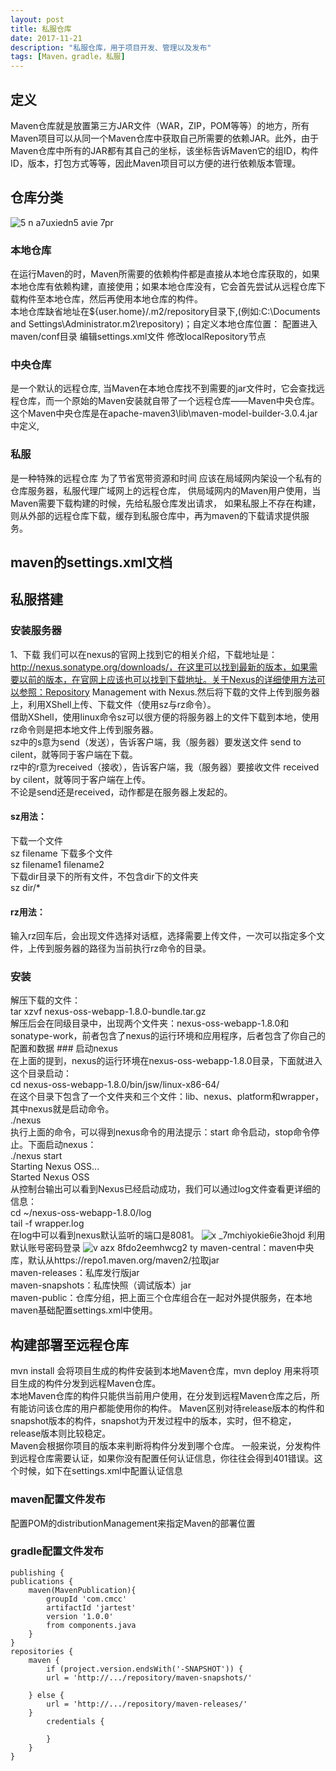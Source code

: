 ```yaml
---
layout: post
title: 私服仓库
date: 2017-11-21
description: "私服仓库，用于项目开发、管理以及发布"
tags: [Maven，gradle，私服]
---
```



## 定义
Maven仓库就是放置第三方JAR文件（WAR，ZIP，POM等等）的地方，所有Maven项目可以从同一个Maven仓库中获取自己所需要的依赖JAR。此外，由于Maven仓库中所有的JAR都有其自己的坐标，该坐标告诉Maven它的组ID，构件ID，版本，打包方式等等，因此Maven项目可以方便的进行依赖版本管理。
## 仓库分类
![5 n a7uxiedn5 avie 7pr](https://user-images.githubusercontent.com/14925803/30572854-d1fe29b2-9d22-11e7-81f3-b0baf1844935.png)
### 本地仓库
在运行Maven的时，Maven所需要的依赖构件都是直接从本地仓库获取的，如果本地仓库有依赖构建，直接使用；如果本地仓库没有，它会首先尝试从远程仓库下载构件至本地仓库，然后再使用本地仓库的构件。  
本地仓库缺省地址在${user.home}/.m2/repository目录下,(例如:C:\Documents and Settings\Administrator\.m2\repository)；自定义本地仓库位置： 配置进入maven/conf目录 编辑settings.xml文件 修改localRepository节点
### 中央仓库 
是一个默认的远程仓库,  当Maven在本地仓库找不到需要的jar文件时，它会查找远程仓库，而一个原始的Maven安装就自带了一个远程仓库——Maven中央仓库。 这个Maven中央仓库是在apache-maven3\lib\maven-model-builder-3.0.4.jar中定义,
 ### 私服
是一种特殊的远程仓库  为了节省宽带资源和时间 应该在局域网内架设一个私有的仓库服务器，私服代理广域网上的远程仓库， 供局域网内的Maven用户使用，当Maven需要下载构建的时候，先给私服仓库发出请求， 如果私服上不存在构建，则从外部的远程仓库下载，缓存到私服仓库中，再为maven的下载请求提供服务。  
  
## maven的settings.xml文档

## 私服搭建
### 安装服务器
1、下载
 我们可以在nexus的官网上找到它的相关介绍，下载地址是：http://nexus.sonatype.org/downloads/，在这里可以找到最新的版本，如果需要以前的版本，在官网上应该也可以找到下载地址。关于Nexus的详细使用方法可以参照：Repository Management with Nexus.然后将下载的文件上传到服务器上，利用XShell上传、下载文件（使用sz与rz命令）。  
 借助XShell，使用linux命令sz可以很方便的将服务器上的文件下载到本地，使用rz命令则是把本地文件上传到服务器。  
 sz中的s意为send（发送），告诉客户端，我（服务器）要发送文件 send to cilent，就等同于客户端在下载。  
 rz中的r意为received（接收），告诉客户端，我（服务器）要接收文件 received by cilent，就等同于客户端在上传。  
 不论是send还是received，动作都是在服务器上发起的。  
#### sz用法：
下载一个文件    
sz filename 
下载多个文件  
sz filename1 filename2  
下载dir目录下的所有文件，不包含dir下的文件夹  
sz dir/*  
#### rz用法：  
输入rz回车后，会出现文件选择对话框，选择需要上传文件，一次可以指定多个文件，上传到服务器的路径为当前执行rz命令的目录。

### 安装
解压下载的文件：  
tar xzvf nexus-oss-webapp-1.8.0-bundle.tar.gz  
解压后会在同级目录中，出现两个文件夹：nexus-oss-webapp-1.8.0和sonatype-work，前者包含了nexus的运行环境和应用程序，后者包含了你自己的配置和数据  ### 启动nexus  
在上面的提到，nexus的运行环境在nexus-oss-webapp-1.8.0目录，下面就进入这个目录启动：  
cd nexus-oss-webapp-1.8.0/bin/jsw/linux-x86-64/  
在这个目录下包含了一个文件夹和三个文件：lib、nexus、platform和wrapper，其中nexus就是启动命令。  
./nexus  
执行上面的命令，可以得到nexus命令的用法提示：start 命令启动，stop命令停止。下面启动nexus：  
./nexus start  
Starting Nexus OSS...  
Started Nexus OSS  
从控制台输出可以看到Nexus已经启动成功，我们可以通过log文件查看更详细的信息：  
cd ~/nexus-oss-webapp-1.8.0/log  
tail -f wrapper.log  
在log中可以看到nexus默认监听的端口是8081。
![x _7mchiyokie6ie3hojd](https://user-images.githubusercontent.com/14925803/30573305-a7ba9110-9d25-11e7-82d2-62ffff30542c.png)
利用默认账号密码登录
![v azx 8fdo2eemhwcg2 ty](https://user-images.githubusercontent.com/14925803/30573350-e78e2252-9d25-11e7-9365-bf4c5acc963a.png)
maven-central：maven中央库，默认从https://repo1.maven.org/maven2/拉取jar   
maven-releases：私库发行版jar   
maven-snapshots：私库快照（调试版本）jar   
maven-public：仓库分组，把上面三个仓库组合在一起对外提供服务，在本地maven基础配置settings.xml中使用。
## 构建部署至远程仓库
mvn install 会将项目生成的构件安装到本地Maven仓库，mvn deploy 用来将项目生成的构件分发到远程Maven仓库。  
本地Maven仓库的构件只能供当前用户使用，在分发到远程Maven仓库之后，所有能访问该仓库的用户都能使用你的构件。
Maven区别对待release版本的构件和snapshot版本的构件，snapshot为开发过程中的版本，实时，但不稳定，release版本则比较稳定。  
Maven会根据你项目的版本来判断将构件分发到哪个仓库。
一般来说，分发构件到远程仓库需要认证，如果你没有配置任何认证信息，你往往会得到401错误。这个时候，如下在settings.xml中配置认证信息
### maven配置文件发布
配置POM的distributionManagement来指定Maven的部署位置
### gradle配置文件发布  
    publishing {
    publications {
        maven(MavenPublication){
            groupId 'com.cmcc'
            artifactId 'jartest'
            version '1.0.0'
            from components.java
        }
    }
    repositories {
        maven {
            if (project.version.endsWith('-SNAPSHOT')) {
            url = 'http://.../repository/maven-snapshots/'
                   
        } else {
            url = 'http://.../repository/maven-releases/'
        }
            credentials {
                
            }
        }
    }

